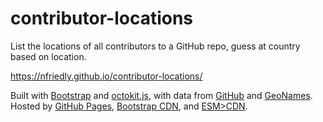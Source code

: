 # contributor-locations
List the locations of all contributors to a GitHub repo, guess at country based on location.

https://nfriedly.github.io/contributor-locations/

Built with [Bootstrap](https://getbootstrap.com/) and [octokit.js](https://github.com/octokit/octokit.js), with data from [GitHub](https://docs.github.com/en/rest) and [GeoNames](https://www.geonames.org/). Hosted by [GitHub Pages](https://pages.github.com/), [Bootstrap CDN](https://www.bootstrapcdn.com/), and [ESM&gt;CDN](https://esm.sh/).
